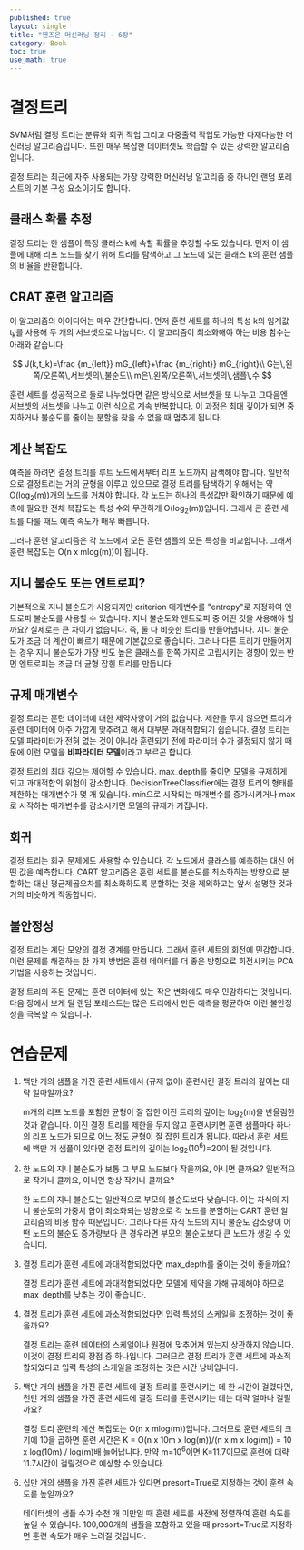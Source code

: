 ```yaml
---
published: true
layout: single
title: "핸즈온 머신러닝 정리 - 6장"
category: Book
toc: true
use_math: true
---
```


# 결정트리

SVM처럼 결정 트리는 분류와 회귀 작업 그리고 다중출력 작업도 가능한 다재다능한 머신러닝 알고리즘입니다. 또한 매우 복잡한 데이터셋도 학습할 수 있는 강력한 알고리즘입니다.

결정 트리는 최근에 자주 사용되는 가장 강력한 머신러닝 알고리즘 중 하나인 랜덤 포레스트의 기본 구성 요소이기도 합니다.



## 클래스 확률 추정

결정 트리는 한 샘플이 특정 클래스 k에 속할 확률을 추정할 수도 있습니다. 먼저 이 샘플에 대해 리프 노드를 찾기 위해 트리를 탐색하고 그 노드에 있는 클래스 k의 훈련 샘플의 비율을 반환합니다.



## CRAT 훈련 알고리즘

이 알고리즘의 아이디어는 매우 간단합니다. 먼저 훈련 세트를 하나의 특성 k의 임계값 t<sub>k</sub>를 사용해 두 개의 서브셋으로 나눕니다. 이 알고리즘이 최소화해야 하는 비용 함수는 아래와 같습니다.


$$
J(k,t_k)=\frac {m_{left}} mG_{left}+\frac {m_{right}} mG_{right}\\
G는\,왼쪽/오른쪽\,서브셋의\,불순도\\
m은\,왼쪽/오른쪽\,서브셋의\,샘플\,수
$$


훈련 세트를 성공적으로 둘로 나누었다면 같은 방식으로 서브셋을 또 나누고 그다음엔 서브셋의 서브셋을 나누고 이런 식으로 계속 반복합니다. 이 과정은 최대 깊이가 되면 중지하거나 불순도를 줄이는 분할을 찾을 수 없을 때 멈추게 됩니다.



## 계산 복잡도

예측을 하려면 결정 트리를 루트 노드에서부터 리프 노드까지 탐색해야 합니다. 일반적으로 결정트리는 거의 균형을 이루고 있으므로 결정 트리를 탐색하기 위해서는 약 O(log<sub>2</sub>(m))개의 노드를 거쳐야 합니다. 각 노드는 하나의 특성값만 확인하기 때문에 예측에 필요한 전체 복잡도는 특성 수와 무관하게 O(log<sub>2</sub>(m))입니다. 그래서 큰 훈련 세트를 다룰 때도 예측 속도가 매우 빠릅니다.

그러나 훈련 알고리즘은 각 노드에서 모든 훈련 샘플의 모든 특성을 비교합니다. 그래서 훈련 복잡도는 O(n x mlog(m))이 됩니다.



## 지니 불순도 또는 엔트로피?

기본적으로 지니 불순도가 사용되지만 criterion 매개변수를 "entropy"로 지정하여 엔트로피 불순도를 사용할 수 있습니다.  지니 불순도와 엔트로피 중 어떤 것을 사용해야 할까요? 실제로는 큰 차이가 없습니다. 즉, 둘 다 비슷한 트리를 만들어냅니다. 지니 불순도가 조금 더 계산이 빠르기 때문에 기본값으로 좋습니다. 그러나 다른 트리가 만들어지는 경우 지니 불순도가 가장 빈도 높은 클래스를 한쪽 가지로 고립시키는 경향이 있는 반면 엔트로피는 조금 더 균형 잡힌 트리를 만듭니다.



## 규제 매개변수

결정 트리는 훈련 데이터에 대한 제약사항이 거의 없습니다. 제한을 두지 않으면 트리가 훈련 데이터에 아주 가깝게 맞추려고 해서 대부분 과대적합되기 쉽습니다. 결정 트리는 모델 파라미터가 전혀 없는 것이 아니라 훈련되기 전에 파라미터 수가 결정되지 않기 때문에 이런 모델을 **비파라미터 모델**이라고 부르곤 합니다.

결정 트리의 최대 깊으는 제어할 수 있습니다. max_depth를 줄이면 모델을 규제하게 되고 과대적합의 위험이 감소합니다. DecisionTreeClassifier에는 결정 트리의 형태를 제한하는 매개변수가 몇 개 있습니다. min으로 시작되는 매개변수를 증가시키거나 max로 시작하는 매개변수를 감소시키면 모델의 규제가 커집니다.



## 회귀

결정 트리는 회귀 문제에도 사용할 수 있습니다. 각 노드에서 클래스를 예측하는 대신 어떤 값을 예측합니다. CART 알고리즘은 훈련 세트를 불순도를 최소화하는 방향으로 분할하는 대신 평균제곱오차를 최소화하도록 분할하는 것을 제외하고는 앞서 설명한 것과 거의 비슷하게 작동합니다.



## 불안정성

결정 트리는 계단 모양의 결정 경계를 만듭니다. 그래서 훈련 세트의 회전에 민감합니다. 이런 문제를 해결하는 한 가지 방법은 훈련 데이터를 더 좋은 방향으로 회전시키는 PCA 기법을 사용하는 것입니다.

결정 트리의 주된 문제는 훈련 데이터에 있는 작은 변화에도 매우 민감하다는 것입니다. 다음 장에서 보게 될 랜덤 포레스트는 많은 트리에서 만든 예측을 평균하여 이런 불안정성을 극복할 수 있습니다.



# 연습문제

1. 백만 개의 샘플을 가진 훈련 세트에서 (규제 없이) 훈련시킨 결정 트리의 깊이는 대략 얼마일까요?

   m개의 리프 노드를 포함한 균형이 잘 잡힌 이진 트리의 깊이는 log<sub>2</sub>(m)을 반올림한 것과 같습니다. 이진 결정 트리를 제한을 두지 않고 훈련시키면 훈련 샘플마다 하나의 리프 노드가 되므로 어느 정도 균형이 잘 잡힌 트리가 됩니다. 따라서 훈련 세트에 백만 개 샘플이 있다면 결정 트리의 깊이는 log<sub>2</sub>(10<sup>6</sup>)=20이 될 것입니다.

   

2. 한 노드의 지니 불순도가 보통 그 부모 노드보다 작을까요, 아니면 클까요? 일반적으로 작거나 클까요, 아니면 항상 작거나 클까요?

   한 노드의 지니 불순도는 일반적으로 부모의 불순도보다 낮습니다. 이는 자식의 지니 불순도의 가중치 합이 최소화되는 방향으로 각 노드를 분할하는 CART 훈련 알고리즘의 비용 함수 때문입니다. 그러나 다른 자식 노드의 지니 불순도 감소량이 어떤 노드의 불순도 증가량보다 큰 경우라면 부모의 불순도보다 큰 노드가 생길 수 있습니다.

   

3. 결정 트리가 훈련 세트에 과대적합되었다면 max_depth를 줄이는 것이 좋을까요?

   결정 트리가 훈련 세트에 과대적합되었다면 모델에 제약을 가해 규제해야 하므로 max_depth를 낮추는 것이 좋습니다.

   

4. 결정 트리가 훈련 세트에 과소적합되었다면 입력 특성의 스케일을 조정하는 것이 좋을까요?

   결정 트리는 훈련 데이터의 스케일이나 원점에 맞추어져 있는지 상관하지 않습니다. 이것이 결정 트리의 장점 중 하나입니다. 그러므로 결정 트리가 훈련 세트에 과소적합되었다고 입력 특성의 스케일을 조정하는 것은 시간 낭비입니다.

   

5. 백만 개의 샘플을 가진 훈련 세트에 결정 트리를 훈련시키는 데 한 시간이 걸렸다면, 천만 개의 샘플을 가진 훈련 세트에 결정 트리를 훈련시키는 데는 대략 얼마나 걸릴까요?

   결정 트리 훈련의 계산 복잡도는 O(n x mlog(m))입니다. 그러므로 훈련 세트의 크기에 10을 곱하면 훈련 시간은 K = O(n x 10m x log(m))/(n x m x log(m)) = 10 x log(10m) / log(m)배 늘어납니다. 만약 m=10<sup>6</sup>이면 K=11.7이므로 훈련에 대략 11.7시간이 걸릴것으로 예상할 수 있습니다.

   

6. 십만 개의 샘플을 가진 훈련 세트가 있다면 presort=True로 지정하는 것이 훈련 속도를 높일까요?

   데이터셋의 샘플 수가 수천 개 미만일 때 훈련 세트를 사전에 정렬하여 훈련 속도를 높일 수 있습니다. 100,000개의 샘플을 포함하고 있을 때 presort=True로 지정하면 훈련 속도가 매우 느려질 것입니다.